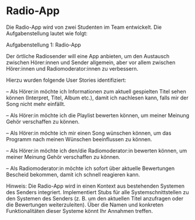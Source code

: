 # Radio-App

Die Radio-App wird von zwei Studenten im Team entwickelt. Die Aufgabenstellung lautet wie folgt:

Aufgabenstellung 1: Radio-App

Der örtliche Radiosender will eine App anbieten, um den Austausch zwischen Hörer:innen und Sender allgemein, 
aber vor allem zwischen Hörer:innen und Radiomoderator:innen zu verbessern. 

Hierzu wurden folgende User Stories identifiziert:

– Als Hörer:in möchte ich Informationen zum aktuell gespielten Titel sehen können (Interpret, Titel, Album etc.), 
  damit ich nachlesen kann, falls mir der Song nicht mehr einfällt.
  
– Als Hörer:in möchte ich die Playlist bewerten können, um meiner Meinung Gehör verschaffen zu können.

– Als Hörer:in möchte ich mir einen Song wünschen können, um das Programm nach meinen Wünschen beeinflussen zu können.

– Als Hörer:in möchte ich den/die Radiomoderator:in bewerten können, um meiner Meinung Gehör verschaffen zu können.

– Als Radiomoderator:in möchte ich sofort über aktuelle Bewertungen Bescheid bekommen, damit ich schnell reagieren kann.

Hinweis: Die Radio-App wird in einen Kontext aus bestehenden Systemen des Senders integriert. 
Implementiert Stubs für alle Systemschnittstellen zu den Systemen des Senders (z. B. um den aktuellen Titel anzufragen oder die Bewertungen weiterzuleiten). 
Über die Namen und konkreten Funktionalitäten dieser Systeme könnt Ihr Annahmen treffen.

